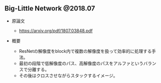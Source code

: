 ## Big-Little Network @2018.07

- 原論文
  - https://arxiv.org/pdf/1807.03848.pdf

- 概要
  - ResNetの解像度をblock内で複数の解像度を扱って効率的に処理する手法。
  - 最初の段階で低解像度のパス、高解像度のパスをアルファというバランスで分離する。
  - その後はクロスさせながらスタックするイメージ。